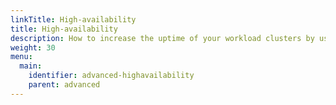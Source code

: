 ```yaml
---
linkTitle: High-availability
title: High-availability
description: How to increase the uptime of your workload clusters by using multiple availability zones for worker nodes, or using control plane nodes in several availability zones.
weight: 30
menu:
  main:
    identifier: advanced-highavailability
    parent: advanced
---
```

